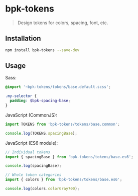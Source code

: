 # bpk-tokens

> Design tokens for colors, spacing, font, etc.

## Installation

```sh
npm install bpk-tokens --save-dev
```

## Usage

Sass:

```scss
@import '~bpk-tokens/tokens/base.default.scss';

.my-selector {
  padding: $bpk-spacing-base;
}
```

JavaScript (CommonJS):

```js
import TOKENS from 'bpk-tokens/tokens/base.common';

console.log(TOKENS.spacingBase);
```

JavaScript (ES6 module):

```js
// Individual tokens
import { spacingBase } from 'bpk-tokens/tokens/base.es6';

console.log(spacingBase);

// Whole token categories
import { colors } from 'bpk-tokens/tokens/base.es6';

console.log(colors.colorGray700);
```
